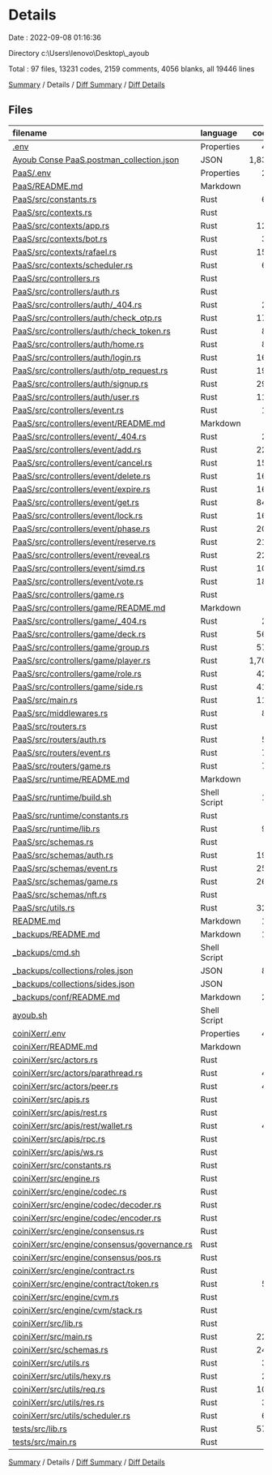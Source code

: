 # Details

Date : 2022-09-08 01:16:36

Directory c:\\Users\\lenovo\\Desktop\\_ayoub

Total : 97 files,  13231 codes, 2159 comments, 4056 blanks, all 19446 lines

[Summary](results.md) / Details / [Diff Summary](diff.md) / [Diff Details](diff-details.md)

## Files
| filename | language | code | comment | blank | total |
| :--- | :--- | ---: | ---: | ---: | ---: |
| [.env](/.env) | Properties | 49 | 0 | 22 | 71 |
| [Ayoub Conse PaaS.postman_collection.json](/Ayoub%20Conse%20PaaS.postman_collection.json) | JSON | 1,836 | 0 | 0 | 1,836 |
| [PaaS/.env](/PaaS/.env) | Properties | 27 | 0 | 15 | 42 |
| [PaaS/README.md](/PaaS/README.md) | Markdown | 4 | 0 | 1 | 5 |
| [PaaS/src/constants.rs](/PaaS/src/constants.rs) | Rust | 60 | 0 | 11 | 71 |
| [PaaS/src/contexts.rs](/PaaS/src/contexts.rs) | Rust | 4 | 0 | 7 | 11 |
| [PaaS/src/contexts/app.rs](/PaaS/src/contexts/app.rs) | Rust | 127 | 31 | 79 | 237 |
| [PaaS/src/contexts/bot.rs](/PaaS/src/contexts/bot.rs) | Rust | 37 | 7 | 33 | 77 |
| [PaaS/src/contexts/rafael.rs](/PaaS/src/contexts/rafael.rs) | Rust | 156 | 80 | 135 | 371 |
| [PaaS/src/contexts/scheduler.rs](/PaaS/src/contexts/scheduler.rs) | Rust | 69 | 52 | 22 | 143 |
| [PaaS/src/controllers.rs](/PaaS/src/controllers.rs) | Rust | 3 | 2 | 9 | 14 |
| [PaaS/src/controllers/auth.rs](/PaaS/src/controllers/auth.rs) | Rust | 8 | 0 | 10 | 18 |
| [PaaS/src/controllers/auth/_404.rs](/PaaS/src/controllers/auth/_404.rs) | Rust | 22 | 3 | 13 | 38 |
| [PaaS/src/controllers/auth/check_otp.rs](/PaaS/src/controllers/auth/check_otp.rs) | Rust | 173 | 5 | 29 | 207 |
| [PaaS/src/controllers/auth/check_token.rs](/PaaS/src/controllers/auth/check_token.rs) | Rust | 83 | 5 | 27 | 115 |
| [PaaS/src/controllers/auth/home.rs](/PaaS/src/controllers/auth/home.rs) | Rust | 83 | 5 | 25 | 113 |
| [PaaS/src/controllers/auth/login.rs](/PaaS/src/controllers/auth/login.rs) | Rust | 163 | 5 | 28 | 196 |
| [PaaS/src/controllers/auth/otp_request.rs](/PaaS/src/controllers/auth/otp_request.rs) | Rust | 195 | 30 | 76 | 301 |
| [PaaS/src/controllers/auth/signup.rs](/PaaS/src/controllers/auth/signup.rs) | Rust | 295 | 10 | 57 | 362 |
| [PaaS/src/controllers/auth/user.rs](/PaaS/src/controllers/auth/user.rs) | Rust | 113 | 5 | 39 | 157 |
| [PaaS/src/controllers/event.rs](/PaaS/src/controllers/event.rs) | Rust | 12 | 0 | 10 | 22 |
| [PaaS/src/controllers/event/README.md](/PaaS/src/controllers/event/README.md) | Markdown | 5 | 0 | 4 | 9 |
| [PaaS/src/controllers/event/_404.rs](/PaaS/src/controllers/event/_404.rs) | Rust | 22 | 3 | 14 | 39 |
| [PaaS/src/controllers/event/add.rs](/PaaS/src/controllers/event/add.rs) | Rust | 226 | 5 | 32 | 263 |
| [PaaS/src/controllers/event/cancel.rs](/PaaS/src/controllers/event/cancel.rs) | Rust | 153 | 5 | 28 | 186 |
| [PaaS/src/controllers/event/delete.rs](/PaaS/src/controllers/event/delete.rs) | Rust | 163 | 5 | 35 | 203 |
| [PaaS/src/controllers/event/expire.rs](/PaaS/src/controllers/event/expire.rs) | Rust | 168 | 5 | 28 | 201 |
| [PaaS/src/controllers/event/get.rs](/PaaS/src/controllers/event/get.rs) | Rust | 846 | 50 | 260 | 1,156 |
| [PaaS/src/controllers/event/lock.rs](/PaaS/src/controllers/event/lock.rs) | Rust | 168 | 5 | 30 | 203 |
| [PaaS/src/controllers/event/phase.rs](/PaaS/src/controllers/event/phase.rs) | Rust | 204 | 6 | 39 | 249 |
| [PaaS/src/controllers/event/reserve.rs](/PaaS/src/controllers/event/reserve.rs) | Rust | 215 | 12 | 90 | 317 |
| [PaaS/src/controllers/event/reveal.rs](/PaaS/src/controllers/event/reveal.rs) | Rust | 224 | 17 | 56 | 297 |
| [PaaS/src/controllers/event/simd.rs](/PaaS/src/controllers/event/simd.rs) | Rust | 101 | 132 | 33 | 266 |
| [PaaS/src/controllers/event/vote.rs](/PaaS/src/controllers/event/vote.rs) | Rust | 180 | 5 | 28 | 213 |
| [PaaS/src/controllers/game.rs](/PaaS/src/controllers/game.rs) | Rust | 6 | 0 | 6 | 12 |
| [PaaS/src/controllers/game/README.md](/PaaS/src/controllers/game/README.md) | Markdown | 5 | 0 | 4 | 9 |
| [PaaS/src/controllers/game/_404.rs](/PaaS/src/controllers/game/_404.rs) | Rust | 22 | 3 | 13 | 38 |
| [PaaS/src/controllers/game/deck.rs](/PaaS/src/controllers/game/deck.rs) | Rust | 564 | 20 | 109 | 693 |
| [PaaS/src/controllers/game/group.rs](/PaaS/src/controllers/game/group.rs) | Rust | 578 | 20 | 145 | 743 |
| [PaaS/src/controllers/game/player.rs](/PaaS/src/controllers/game/player.rs) | Rust | 1,706 | 60 | 345 | 2,111 |
| [PaaS/src/controllers/game/role.rs](/PaaS/src/controllers/game/role.rs) | Rust | 426 | 15 | 90 | 531 |
| [PaaS/src/controllers/game/side.rs](/PaaS/src/controllers/game/side.rs) | Rust | 418 | 15 | 100 | 533 |
| [PaaS/src/main.rs](/PaaS/src/main.rs) | Rust | 118 | 43 | 115 | 276 |
| [PaaS/src/middlewares.rs](/PaaS/src/middlewares.rs) | Rust | 85 | 2 | 80 | 167 |
| [PaaS/src/routers.rs](/PaaS/src/routers.rs) | Rust | 3 | 1 | 6 | 10 |
| [PaaS/src/routers/auth.rs](/PaaS/src/routers/auth.rs) | Rust | 55 | 25 | 21 | 101 |
| [PaaS/src/routers/event.rs](/PaaS/src/routers/event.rs) | Rust | 79 | 25 | 22 | 126 |
| [PaaS/src/routers/game.rs](/PaaS/src/routers/game.rs) | Rust | 73 | 25 | 21 | 119 |
| [PaaS/src/runtime/README.md](/PaaS/src/runtime/README.md) | Markdown | 4 | 0 | 9 | 13 |
| [PaaS/src/runtime/build.sh](/PaaS/src/runtime/build.sh) | Shell Script | 10 | 1 | 1 | 12 |
| [PaaS/src/runtime/constants.rs](/PaaS/src/runtime/constants.rs) | Rust | 1 | 0 | 10 | 11 |
| [PaaS/src/runtime/lib.rs](/PaaS/src/runtime/lib.rs) | Rust | 93 | 27 | 69 | 189 |
| [PaaS/src/schemas.rs](/PaaS/src/schemas.rs) | Rust | 4 | 3 | 10 | 17 |
| [PaaS/src/schemas/auth.rs](/PaaS/src/schemas/auth.rs) | Rust | 199 | 165 | 72 | 436 |
| [PaaS/src/schemas/event.rs](/PaaS/src/schemas/event.rs) | Rust | 258 | 137 | 76 | 471 |
| [PaaS/src/schemas/game.rs](/PaaS/src/schemas/game.rs) | Rust | 260 | 256 | 93 | 609 |
| [PaaS/src/schemas/nft.rs](/PaaS/src/schemas/nft.rs) | Rust | 0 | 0 | 1 | 1 |
| [PaaS/src/utils.rs](/PaaS/src/utils.rs) | Rust | 323 | 241 | 237 | 801 |
| [README.md](/README.md) | Markdown | 19 | 0 | 20 | 39 |
| [_backups/README.md](/_backups/README.md) | Markdown | 16 | 0 | 10 | 26 |
| [_backups/cmd.sh](/_backups/cmd.sh) | Shell Script | 1 | 0 | 0 | 1 |
| [_backups/collections/roles.json](/_backups/collections/roles.json) | JSON | 88 | 0 | 1 | 89 |
| [_backups/collections/sides.json](/_backups/collections/sides.json) | JSON | 8 | 0 | 1 | 9 |
| [_backups/conf/README.md](/_backups/conf/README.md) | Markdown | 20 | 0 | 14 | 34 |
| [ayoub.sh](/ayoub.sh) | Shell Script | 6 | 14 | 13 | 33 |
| [coiniXerr/.env](/coiniXerr/.env) | Properties | 41 | 0 | 25 | 66 |
| [coiniXerr/README.md](/coiniXerr/README.md) | Markdown | 6 | 0 | 5 | 11 |
| [coiniXerr/src/actors.rs](/coiniXerr/src/actors.rs) | Rust | 2 | 0 | 7 | 9 |
| [coiniXerr/src/actors/parathread.rs](/coiniXerr/src/actors/parathread.rs) | Rust | 42 | 3 | 19 | 64 |
| [coiniXerr/src/actors/peer.rs](/coiniXerr/src/actors/peer.rs) | Rust | 45 | 10 | 38 | 93 |
| [coiniXerr/src/apis.rs](/coiniXerr/src/apis.rs) | Rust | 2 | 0 | 4 | 6 |
| [coiniXerr/src/apis/rest.rs](/coiniXerr/src/apis/rest.rs) | Rust | 1 | 0 | 7 | 8 |
| [coiniXerr/src/apis/rest/wallet.rs](/coiniXerr/src/apis/rest/wallet.rs) | Rust | 44 | 19 | 24 | 87 |
| [coiniXerr/src/apis/rpc.rs](/coiniXerr/src/apis/rpc.rs) | Rust | 1 | 1 | 6 | 8 |
| [coiniXerr/src/apis/ws.rs](/coiniXerr/src/apis/ws.rs) | Rust | 1 | 1 | 7 | 9 |
| [coiniXerr/src/constants.rs](/coiniXerr/src/constants.rs) | Rust | 8 | 0 | 8 | 16 |
| [coiniXerr/src/engine.rs](/coiniXerr/src/engine.rs) | Rust | 4 | 0 | 6 | 10 |
| [coiniXerr/src/engine/codec.rs](/coiniXerr/src/engine/codec.rs) | Rust | 2 | 10 | 10 | 22 |
| [coiniXerr/src/engine/codec/decoder.rs](/coiniXerr/src/engine/codec/decoder.rs) | Rust | 2 | 0 | 9 | 11 |
| [coiniXerr/src/engine/codec/encoder.rs](/coiniXerr/src/engine/codec/encoder.rs) | Rust | 2 | 0 | 7 | 9 |
| [coiniXerr/src/engine/consensus.rs](/coiniXerr/src/engine/consensus.rs) | Rust | 2 | 0 | 6 | 8 |
| [coiniXerr/src/engine/consensus/governance.rs](/coiniXerr/src/engine/consensus/governance.rs) | Rust | 1 | 2 | 9 | 12 |
| [coiniXerr/src/engine/consensus/pos.rs](/coiniXerr/src/engine/consensus/pos.rs) | Rust | 4 | 5 | 13 | 22 |
| [coiniXerr/src/engine/contract.rs](/coiniXerr/src/engine/contract.rs) | Rust | 1 | 0 | 7 | 8 |
| [coiniXerr/src/engine/contract/token.rs](/coiniXerr/src/engine/contract/token.rs) | Rust | 50 | 32 | 25 | 107 |
| [coiniXerr/src/engine/cvm.rs](/coiniXerr/src/engine/cvm.rs) | Rust | 1 | 1 | 5 | 7 |
| [coiniXerr/src/engine/cvm/stack.rs](/coiniXerr/src/engine/cvm/stack.rs) | Rust | 8 | 2 | 29 | 39 |
| [coiniXerr/src/lib.rs](/coiniXerr/src/lib.rs) | Rust | 0 | 0 | 1 | 1 |
| [coiniXerr/src/main.rs](/coiniXerr/src/main.rs) | Rust | 223 | 112 | 144 | 479 |
| [coiniXerr/src/schemas.rs](/coiniXerr/src/schemas.rs) | Rust | 249 | 64 | 207 | 520 |
| [coiniXerr/src/utils.rs](/coiniXerr/src/utils.rs) | Rust | 39 | 8 | 41 | 88 |
| [coiniXerr/src/utils/hexy.rs](/coiniXerr/src/utils/hexy.rs) | Rust | 29 | 16 | 15 | 60 |
| [coiniXerr/src/utils/req.rs](/coiniXerr/src/utils/req.rs) | Rust | 102 | 0 | 20 | 122 |
| [coiniXerr/src/utils/res.rs](/coiniXerr/src/utils/res.rs) | Rust | 32 | 0 | 15 | 47 |
| [coiniXerr/src/utils/scheduler.rs](/coiniXerr/src/utils/scheduler.rs) | Rust | 67 | 60 | 25 | 152 |
| [tests/src/lib.rs](/tests/src/lib.rs) | Rust | 572 | 225 | 249 | 1,046 |
| [tests/src/main.rs](/tests/src/main.rs) | Rust | 6 | 0 | 24 | 30 |

[Summary](results.md) / Details / [Diff Summary](diff.md) / [Diff Details](diff-details.md)